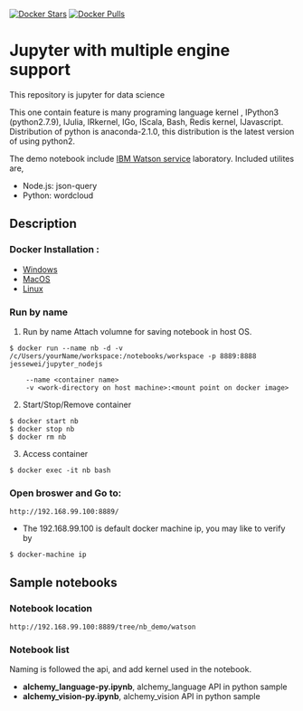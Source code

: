 [![Docker Stars](https://img.shields.io/docker/stars/jessewei/jupyter_nodejs.svg?style=flat-square)](https://hub.docker.com/r/jessewei/jupyter_nodejs/)
[![Docker Pulls](https://img.shields.io/docker/pulls/jessewei/jupyter_nodejs.svg?style=flat-square)](https://hub.docker.com/r/jessewei/jupyter_nodejs/)

# Jupyter with multiple engine support 
This repository is jupyter for data science

This one contain feature is many programing language kernel , IPython3 (python2.7.9), IJulia, IRkernel, IGo, IScala, Bash, Redis kernel, IJavascript.
Distribution of python is anaconda-2.1.0, this distribution is the latest version of using python2. 

The demo notebook include [IBM Watson service](https://console.ng.bluemix.net/) laboratory. Included utilites are, 
- Node.js: json-query
- Python: wordcloud

## Description
### Docker Installation :

- [Windows](https://docs.docker.com/windows/step_one/)
- [MacOS](https://docs.docker.com/mac/step_one/)
- [Linux](https://docs.docker.com/linux/step_one/)

### Run by name

1. Run by name
Attach volumne for saving notebook in host OS.
``` 
$ docker run --name nb -d -v /c/Users/yourName/workspace:/notebooks/workspace -p 8889:8888  jessewei/jupyter_nodejs
```
``` 
    --name <container name>
    -v <work-directory on host machine>:<mount point on docker image>
```     

2. Start/Stop/Remove container    
``` 
$ docker start nb
$ docker stop nb
$ docker rm nb    
```

3. Access container 
``` 
$ docker exec -it nb bash
```


### Open broswer and Go to:
``` 
http://192.168.99.100:8889/
``` 

- The 192.168.99.100 is default docker machine ip, you may like to verify by

```
$ docker-machine ip
``` 

## Sample notebooks
### Notebook location
``` 
http://192.168.99.100:8889/tree/nb_demo/watson
``` 
### Notebook list
Naming is followed the api, and add kernel used in the notebook.
- **alchemy_language-py.ipynb**, alchemy_language API in python sample
- **alchemy_vision-py.ipynb**, alchemy_vision API in python sample


